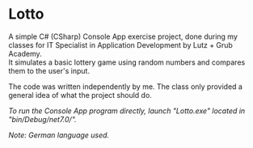 # Lotto

A simple C# (CSharp) Console App exercise project, done during my classes for IT Specialist in Application Development by Lutz + Grub Academy.  
It simulates a basic lottery game using random numbers and compares them to the user's input.

The code was written independently by me. The class only provided a general idea of what the project should do.

*To run the Console App program directly, launch "Lotto.exe" located in "bin/Debug/net7.0/".*

*Note: German language used.*
